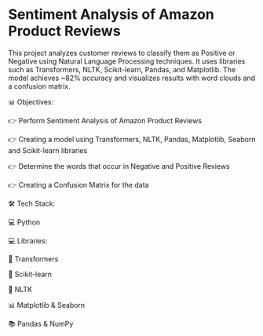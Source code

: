 # Sentiment Analysis of Amazon Product Reviews

This project analyzes customer reviews to classify them as Positive or Negative using Natural Language Processing techniques. It uses libraries such as Transformers, NLTK, Scikit-learn, Pandas, and Matplotlib. The model achieves ~82% accuracy and visualizes results with word clouds and a confusion matrix.

📊 Objectives:

 👉 Perform Sentiment Analysis of Amazon Product Reviews
 
 👉 Creating a model using Transformers, NLTK, Pandas, Matplotlib, Seaborn and Scikit-learn libraries
 
 👉 Determine the words that occur in Negative and Positive Reviews
 
 👉 Creating a Confusion Matrix for the data
 

🛠️ Tech Stack:

💻 Python

💻 Libraries:

🤗 Transformers

🧠 Scikit-learn

📝 NLTK

📊 Matplotlib & Seaborn

📚 Pandas & NumPy

    
